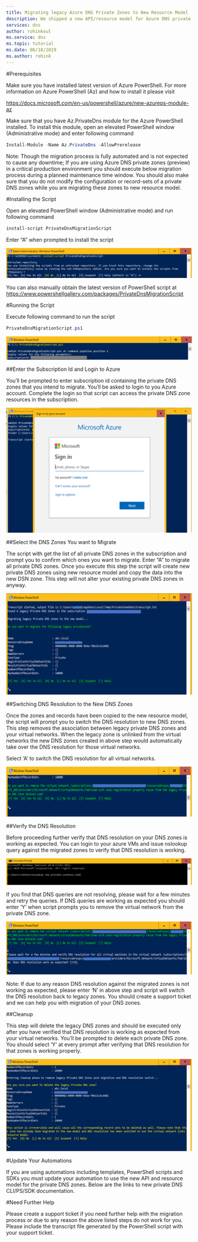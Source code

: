```yaml
---
title: Migrating legacy Azure DNS Private Zones to New Resource Model
description: We shipped a new API/resource model for Azure DNS private zones as part of the preview refresh release. Preview refresh provides new functionality and removes several limitations and restrictions of the initial public preview. However, these benefits are not available on the private DNS zones that have been created using legacy API. To get the benefits of the new release you must migrate you legacy private DNS zone resources to new resource model. The migration process is very simple, and we have provided a PowerShell script to do this automatically for you. This guide provides step by step instruction for migrating your Azure DNS private zones to new resource model.
services: dns
author: rohinkoul
ms.service: dns
ms.topic: tutorial
ms.date: 06/18/2019
ms.author: rohink
---
```


#Prerequisites

Make sure you have installed latest version of Azure PowerShell. For more information on Azure PowerShell (Az) and how to install it please visit

https://docs.microsoft.com/en-us/powershell/azure/new-azureps-module-az

Make sure that you have Az.PrivateDns module for the Azure PowerShell installed. To install this module, open an elevated PowerShell window (Administrative mode) and enter following command
```powershell
Install-Module -Name Az.PrivateDns -AllowPrerelease
```

Note: Though the migration process is fully automated and is not expected to cause any downtime; If you are using Azure DNS private zones (preview) in a critical production environment you should execute below migration process during a planned maintenance time window. You should also make sure that you do not modify the configuration or record-sets of a private DNS zones while you are migrating these zones to new resource model.

#Installing the Script

Open an elevated PowerShell window (Administrative mode) and run following command
```powershell
install-script PrivateDnsMigrationScript
```
Enter “A” when prompted to install the script

![Installing the script](./media/private-dns-migration-guide/install-migration-script.png)

You can also manually obtain the latest version of PowerShell script at https://www.powershellgallery.com/packages/PrivateDnsMigrationScript

#Running the Script

Execute following command to run the script
```powershell
PrivateDnsMigrationScript.ps1
```
![Running the script](./media/private-dns-migration-guide/running-migration-script.png)

##Enter the Subscription Id and Login to Azure

You’ll be prompted to enter subscription id containing the private DNS zones that you intend to migrate. You’ll be asked to login to you Azure account. Complete the login so that script can access the private DNS zone resources in the subscription.

![Login to Azure](./media/private-dns-migration-guide/login-migration-script.png)

##Select the DNS Zones You want to Migrate

The script with get the list of all private DNS zones in the subscription and prompt you to confirm which ones you want to migrate. Enter “A” to migrate all private DNS zones. Once you execute this step the script will create new private DNS zones using new resource model and copy the data into the new DSN zone. This step will not alter your existing private DNS zones in anyway.

![Select DNS zones](./media/private-dns-migration-guide/migratezone-migration-script.png)

##Switching DNS Resolution to the New DNS Zones

Once the zones and records have been copied to the new resource model, the script will prompt you to switch the DNS resolution to new DNS zones. This step removes the association between legacy private DNS zones and your virtual networks. When the legacy zone is unlinked from the virtual networks the new DNS zones created in above step would automatically take over the DNS resolution for those virtual networks.

Select ‘A’ to switch the DNS resolution for all virtual networks.

![Switching Name Resolution](./media/private-dns-migration-guide/switchresolution-migration-script.png)

##Verify the DNS Resolution

Before proceeding further verify that DNS resolution on your DNS zones is working as expected. You can login to your azure VMs and issue nslookup query against the migrated zones to verify that DNS resolution is working.

![Verify Name Resolution](./media/private-dns-migration-guide/verifyresolution-migration-script.png)

If you find that DNS queries are not resolving, please wait for a few minutes and retry the queries. If DNS queries are working as expected you should enter ‘Y’ when script prompts you to remove the virtual network from the private DNS zone.

![Confirm Name Resolution](./media/private-dns-migration-guide/confirmresolution-migration-script.png)

Note: If due to any reason DNS resolution against the migrated zones is not working as expected, please enter ‘N’ in above step and script will switch the DNS resolution back to legacy zones. You should create a support ticket and we can help you with migration of your DNS zones. 

##Cleanup

This step will delete the legacy DNS zones and should be executed only after you have verified that DNS resolution is working as expected from your virtual networks. You’ll be prompted to delete each private DNS zone. You should select ‘Y’ at every prompt after verifying that DNS resolution for that zones is working properly.

![Clean up](./media/private-dns-migration-guide/cleanup-migration-script.png)

#Update Your Automations

If you are using automations including templates, PowerShell scripts and SDKs you must update your automation to use the new API and resource model for the private DNS zones. Below are the links to new private DNS CLI/PS/SDK documentation.

#Need Further Help

Please create a support ticket if you need further help with the migration process or due to any reason the above listed steps do not work for you. Please include the transcript file generated by the PowerShell script with your support ticket.
